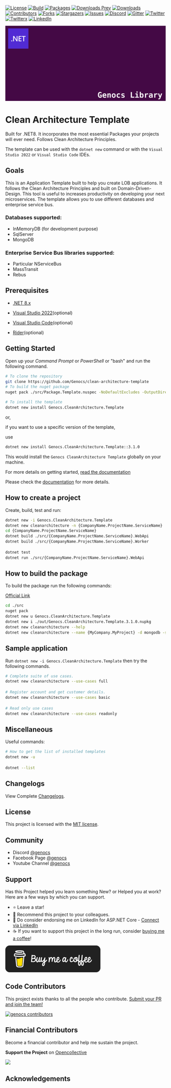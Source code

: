 <!-- PROJECT SHIELDS -->
[![License][license-shield]][license-url]
[![Build][build-shield]][build-url]
[![Packages][package-shield]][package-url]
[![Downloads Prev][downloads-prev-shield]][downloads-prev-url]
[![Downloads][downloads-shield]][downloads-url]
[![Contributors][contributors-shield]][contributors-url]
[![Forks][forks-shield]][forks-url]
[![Stargazers][stars-shield]][stars-url]
[![Issues][issues-shield]][issues-url]
[![Discord][discord-shield]][discord-url]
[![Gitter][gitter-shield]][gitter-url]
[![Twitter][twitter-shield]][twitter-url]
[![Twitterx][twitterx-shield]][twitterx-url]
[![LinkedIn][linkedin-shield]][linkedin-url]

[license-shield]: https://img.shields.io/github/license/Genocs/clean-architecture-template?color=2da44e&style=flat-square
[license-url]: https://github.com/Genocs/clean-architecture-template/blob/main/LICENSE
[build-shield]: https://github.com/Genocs/clean-architecture-template/actions/workflows/build_and_test.yml/badge.svg?branch=main
[build-url]: https://github.com/Genocs/clean-architecture-template/actions/workflows/build_and_test.yml
[package-shield]: https://img.shields.io/badge/nuget-v.3.1.0-blue?&label=latests&logo=nuget
[package-url]: https://github.com/Genocs/clean-architecture-template/actions/workflows/build_and_test.yml
[downloads-prev-shield]: https://img.shields.io/nuget/dt/Genocs.CleanArchitectureTemplate.svg?color=2da44e&label=downloads%20prev&logo=nuget
[downloads-prev-url]: https://www.nuget.org/packages/Genocs.CleanArchitectureTemplate
[downloads-shield]: https://img.shields.io/nuget/dt/Genocs.CleanArchitecture.Template.svg?color=2da44e&label=downloads&logo=nuget
[downloads-url]: https://www.nuget.org/packages/Genocs.CleanArchitecture.Template
[contributors-shield]: https://img.shields.io/github/contributors/Genocs/clean-architecture-template.svg?style=flat-square
[contributors-url]: https://github.com/Genocs/clean-architecture-template/graphs/contributors
[forks-shield]: https://img.shields.io/github/forks/Genocs/clean-architecture-template?style=flat-square
[forks-url]: https://github.com/Genocs/clean-architecture-template/network/members
[stars-shield]: https://img.shields.io/github/stars/Genocs/clean-architecture-template.svg?style=flat-square
[stars-url]: https://img.shields.io/github/stars/Genocs/clean-architecture-template?style=flat-square
[issues-shield]: https://img.shields.io/github/issues/Genocs/clean-architecture-template?style=flat-square
[issues-url]: https://github.com/Genocs/clean-architecture-template/issues
[discord-shield]: https://img.shields.io/discord/1106846706512953385?color=%237289da&label=Discord&logo=discord&logoColor=%237289da&style=flat-square
[discord-url]: https://discord.com/invite/fWwArnkV
[gitter-shield]: https://img.shields.io/badge/chat-on%20gitter-blue.svg
[gitter-url]: https://gitter.im/genocs/
[twitter-shield]: https://img.shields.io/twitter/follow/genocs?color=1DA1F2&label=Twitter&logo=Twitter&style=flat-square
[twitter-url]: https://twitter.com/genocs
[linkedin-shield]: https://img.shields.io/badge/-LinkedIn-black.svg?style=flat-square&logo=linkedin&colorB=555
[linkedin-url]: https://www.linkedin.com/in/giovanni-emanuele-nocco-b31a5169/
[twitterx-shield]: https://img.shields.io/twitter/url/https/twitter.com/genocs.svg?style=social
[twitterx-url]: https://twitter.com/genocs


<p align="center">
    <img src="./assets/genocs-library-logo.png" alt="icon">
</p>

# Clean Architecture Template 
Built for .NET8. It incorporates the most essential Packages your projects will ever need. Follows Clean Architecture Principles.

The template can be used with the `dotnet new` command or with the `Visual Studio 2022` or `Visual Studio Code` IDEs.

## Goals

This is an Application Template built to help you create LOB applications. It follows the Clean Architecture Principles and built on Domain-Driven-Design. This tool is useful to increases productivity on developing your next microservices.
The template allows you to use different databases and enterprise service bus.

### Databases supported:
- InMemoryDB (for development purpose)
- SqlServer
- MongoDB


### Enterprise Service Bus libraries supported:
- Particular NServiceBus
- MassTransit
- Rebus

## Prerequisites
- [.NET 8.x](https://dotnet.microsoft.com/download/dotnet/8.0)

- [Visual Studio 2022](https://visualstudio.microsoft.com/vs/preview/vs2022/)(optional)
- [Visual Studio Code](https://code.visualstudio.com/download)(optional)
- [Rider](https://www.jetbrains.com/rider/)(optional)


## Getting Started

Open up your *Command Prompt* or *PowerShell* or "bash" and run the following command.

``` bash
# To clone the repository
git clone https://github.com/Genocs/clean-architecture-template
# To build the nuget package
nuget pack ./src/Package.Template.nuspec -NoDefaultExcludes -OutputDirectory ./out -Version 3.1.0
```


``` bash
# To install the template
dotnet new install Genocs.CleanArchitecture.Template
```

or, 

if you want to use a specific version of the template, 

use

``` bash
dotnet new install Genocs.CleanArchitecture.Template::3.1.0
```

This would install the `Genocs CleanArchitecture Template` globally on your machine.

For more details on getting started, [read the documentation](https://genocs-blog.netlify.app/library/)


Please check the [documentation](https://learn.microsoft.com/en-us/visualstudio/ide/how-to-locate-and-organize-project-and-item-templates?view=vs-2022) for more details. 


## How to create a project

Create, build, test and run:

``` bash
dotnet new -i Genocs.CleanArchitecture.Template
dotnet new cleanarchitecture -n {CompanyName.ProjectName.ServiceName}
cd {CompanyName.ProjectName.ServiceName}
dotnet build ./src/{CompanyName.ProjectName.ServiceName}.WebApi
dotnet build ./src/{CompanyName.ProjectName.ServiceName}.Worker

dotnet test
dotnet run ./src/{CompanyName.ProjectName.ServiceName}.WebApi
```


## How to build the package

To build the package run the following commands:

[Official Link](https://docs.microsoft.com/en-us/dotnet/core/tools/custom-templates)


``` bash
cd ./src
nuget pack
dotnet new u Genocs.CleanArchitecture.Template
dotnet new i ./out/Genocs.CleanArchitecture.Template.3.1.0.nupkg
dotnet new cleanarchitecture --help
dotnet new cleanarchitecture --name {MyCompany.MyProject} -d mongodb -sb particular
```


## Sample application

Run `dotnet new -i Genocs.CleanArchitecture.Template` then try the following commands.


``` bash
# Complete suite of use cases.
dotnet new cleanarchitecture --use-cases full

# Register account and get customer details.
dotnet new cleanarchitecture --use-cases basic

# Read only use cases
dotnet new cleanarchitecture --use-cases readonly
```


## Miscellaneous

Useful commands:

``` bash
# How to get the list of installed templates
dotnet new -u

dotnet --list
```
## Changelogs

View Complete [Changelogs](https://github.com/Genocs/clean-architecture-template/blob/main/CHANGELOGS.md).

## License

This project is licensed with the [MIT license](LICENSE).


## Community

- Discord [@genocs](https://discord.com/invite/fWwArnkV)
- Facebook Page [@genocs](https://facebook.com/Genocs)
- Youtube Channel [@genocs](https://youtube.com/c/genocs)


## Support

Has this Project helped you learn something New? or Helped you at work?
Here are a few ways by which you can support.

- ⭐ Leave a star!
- 🥇 Recommend this project to your colleagues.
- 🦸 Do consider endorsing me on LinkedIn for ASP.NET Core - [Connect via LinkedIn](https://www.linkedin.com/in/giovanni-emanuele-nocco-b31a5169/) 
- ☕ If you want to support this project in the long run, consider [buying me a coffee](https://www.buymeacoffee.com/genocs)!
  

[![buy-me-a-coffee](./assets/buy-me-a-coffee.png "buy me a coffee")](https://www.buymeacoffee.com/genocs)

## Code Contributors

This project exists thanks to all the people who contribute. [Submit your PR and join the team!](CONTRIBUTING.md)

[![genocs contributors](https://contrib.rocks/image?repo=Genocs/clean-architecture-template "genocs contributors")](https://github.com/Genocs/clean-architecture-template/graphs/contributors)

## Financial Contributors

Become a financial contributor and help me sustain the project.

**Support the Project** on [Opencollective](https://opencollective.com/genocs)

<a href="https://opencollective.com/genocs"><img src="https://opencollective.com/genocs/individuals.svg?width=890"></a>


## Acknowledgements


